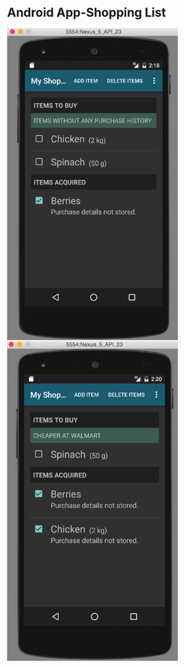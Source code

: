 # Android App-Shopping List

<img src="https://github.com/lemonjump/android-app-development/blob/master/demo_screenshot1.png" width="400"><img src="https://github.com/lemonjump/android-app-development/blob/master/demo_screenshot2.png" width="400">

